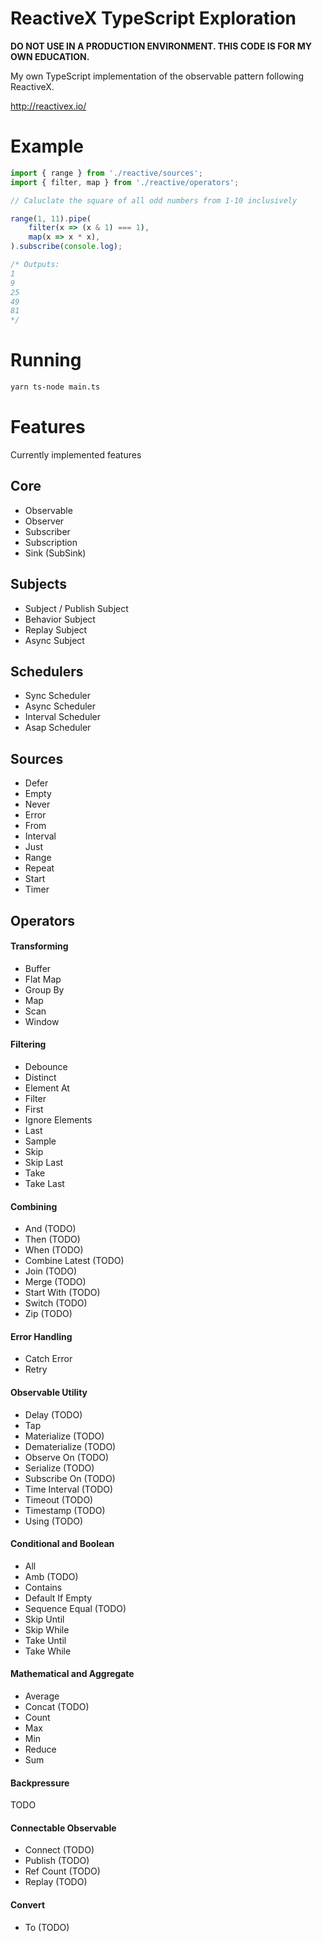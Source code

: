 # ReactiveX TypeScript Exploration

**DO NOT USE IN A PRODUCTION ENVIRONMENT. THIS CODE IS FOR MY OWN
EDUCATION.**

My own TypeScript implementation of the observable pattern following ReactiveX.

http://reactivex.io/

# Example

```typescript
import { range } from './reactive/sources';
import { filter, map } from './reactive/operators';

// Caluclate the square of all odd numbers from 1-10 inclusively

range(1, 11).pipe(
    filter(x => (x & 1) === 1),
    map(x => x * x),
).subscribe(console.log);

/* Outputs:
1
9
25
49
81
*/
```

# Running

```bash
yarn ts-node main.ts
```

# Features

Currently implemented features

## Core

- Observable
- Observer
- Subscriber
- Subscription
- Sink (SubSink)

## Subjects

- Subject / Publish Subject
- Behavior Subject
- Replay Subject
- Async Subject

## Schedulers

- Sync Scheduler
- Async Scheduler
- Interval Scheduler
- Asap Scheduler

## Sources

- Defer
- Empty
- Never
- Error
- From
- Interval
- Just
- Range
- Repeat
- Start
- Timer

## Operators

#### Transforming
- Buffer
- Flat Map
- Group By
- Map
- Scan
- Window

#### Filtering
- Debounce
- Distinct
- Element At
- Filter
- First
- Ignore Elements
- Last
- Sample
- Skip
- Skip Last
- Take
- Take Last

#### Combining
- And (TODO)
- Then (TODO)
- When (TODO)
- Combine Latest (TODO)
- Join (TODO)
- Merge (TODO)
- Start With (TODO)
- Switch (TODO)
- Zip (TODO)

#### Error Handling
- Catch Error
- Retry

#### Observable Utility
- Delay (TODO)
- Tap
- Materialize (TODO)
- Dematerialize (TODO)
- Observe On (TODO)
- Serialize (TODO)
- Subscribe On (TODO)
- Time Interval (TODO)
- Timeout (TODO)
- Timestamp (TODO)
- Using (TODO)

#### Conditional and Boolean
- All
- Amb (TODO)
- Contains
- Default If Empty
- Sequence Equal (TODO)
- Skip Until
- Skip While
- Take Until
- Take While

#### Mathematical and Aggregate
- Average
- Concat (TODO)
- Count
- Max
- Min
- Reduce
- Sum

#### Backpressure
TODO

#### Connectable Observable
- Connect (TODO)
- Publish (TODO)
- Ref Count (TODO)
- Replay (TODO)

#### Convert
- To (TODO)
